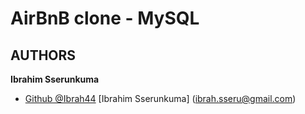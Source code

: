 # AirBnB clone - MySQL

## AUTHORS

**Ibrahim Sserunkuma**

* [Github @Ibrah44](https://github.com/Ibrah44/)
[Ibrahim Sserunkuma] (ibrah.sseru@gmail.com)

